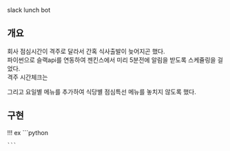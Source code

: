 
slack lunch bot

## 개요

회사 점심시간이 격주로 달라서 간혹 식사출발이 늦어지곤 했다.<br>
파이썬으로 슬랙api를 연동하여 젠킨스에서 미리 5분전에 알림을 받도록 스케쥴링을 걸었다.<br>
격주 시간체크는

그리고 요일별 메뉴를 추가하여 식당별 점심특선 메뉴를 놓치지 않도록 했다.

## 구현

!!! ex
    ```python
    
    ```